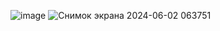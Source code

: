 ![image](https://github.com/adelm134/meet_conference/assets/100151471/4059f109-ec05-4c7b-9b91-e2fdec660b5b)
![Снимок экрана 2024-06-02 063751](https://github.com/adelm134/meet_conference/assets/100151471/902e5dad-576c-4f33-8af1-5d71ae4e13b2)
